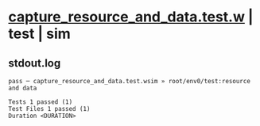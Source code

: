 # [capture_resource_and_data.test.w](../../../../../examples/tests/valid/capture_resource_and_data.test.w) | test | sim

## stdout.log
```log
pass ─ capture_resource_and_data.test.wsim » root/env0/test:resource and data
 
Tests 1 passed (1)
Test Files 1 passed (1)
Duration <DURATION>
```

